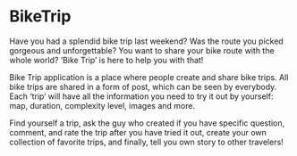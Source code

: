 # BikeTrip
Have you had a splendid bike trip last weekend? Was the route you picked gorgeous and unforgettable? 
You want to share your bike route with the whole world? ‘Bike Trip’ is here to help you with that!

Bike Trip application is a place where people create and share bike trips.
All bike trips are shared in a form of post, which can be seen by everybody. 
Each ‘trip’ will have all the information you need to try it out by yourself: map, duration, complexity level, images and more. 

Find yourself a trip, ask the guy who created if you have specific question, comment, and rate the trip after you have tried it out, create your own collection of favorite trips, and finally, tell you own story to other travelers! 

